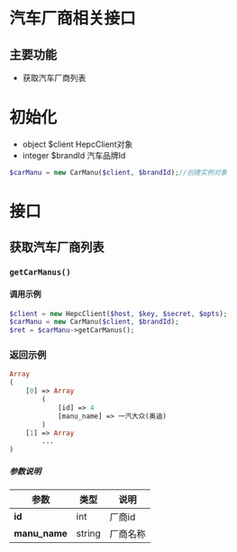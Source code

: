 # 汽车厂商相关接口

## 主要功能

- 获取汽车厂商列表

# 初始化

+ object  $client  HepcClient对象
+ integer $brandId 汽车品牌Id

```php
$carManu = new CarManu($client, $brandId);//创建实例对象
```

# 接口

## 获取汽车厂商列表  

### `getCarManus()`

#### 调用示例

```php
$client = new HepcClient($host, $key, $secret, $opts);
$carManu = new CarManu($client, $brandId);
$ret = $carManu->getCarManus();
```

### 返回示例

```php
Array
(
    [0] => Array
        (
            [id] => 4
            [manu_name] => 一汽大众(奥迪)
        )
    [1] => Array
        ...
)
```

##### 参数说明

参数 | 类型 | 说明
--- | --- | ---
**id** | int | 厂商id
**manu_name** | string | 厂商名称
